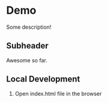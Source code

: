 # Demo

Some description!

## Subheader

Awesome so far.

## Local Development

1. Open index.html file in the browser

